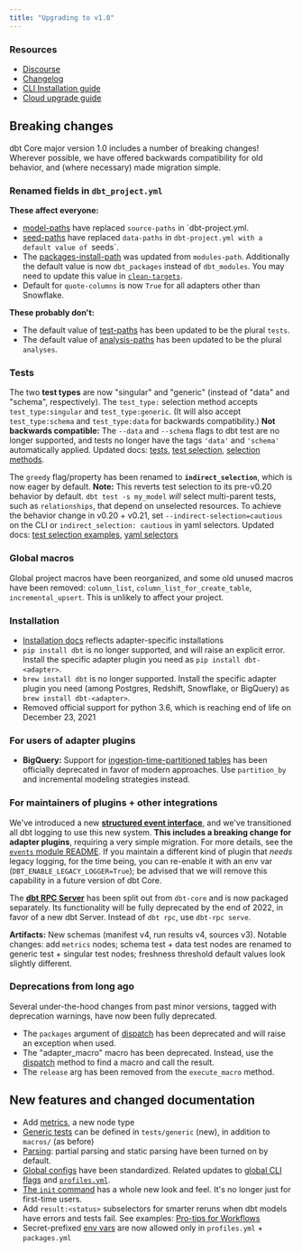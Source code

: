 ```yaml
---
title: "Upgrading to v1.0"
---
```

### Resources

- [Discourse](https://discourse.getdbt.com/t/3180)
- [Changelog](https://github.com/dbt-labs/dbt-core/blob/1.0.latest/CHANGELOG.md)
- [CLI Installation guide](/docs/get-started/installation)
- [Cloud upgrade guide](/docs/dbt-cloud/cloud-configuring-dbt-cloud/cloud-choosing-a-dbt-version)

## Breaking changes

dbt Core major version 1.0 includes a number of breaking changes! Wherever possible, we have offered backwards compatibility for old behavior, and (where necessary) made migration simple.

### Renamed fields in `dbt_project.yml`

**These affect everyone:**
- [model-paths](model-paths) have replaced `source-paths` in `dbt-project.yml.
- [seed-paths](seed-paths) have replaced `data-paths` in `dbt-project.yml with a default value of `seeds`.
- The [packages-install-path](packages-install-path) was updated from `modules-path`.  Additionally the default value is now `dbt_packages` instead of `dbt_modules`.  You may need to update this value in [`clean-targets`](clean-targets).
- Default for `quote-columns` is now `True` for all adapters other than Snowflake.

**These probably don't:**
- The default value of [test-paths](test-paths) has been updated to be the plural `tests`.
- The default value of [analysis-paths](analysis-paths) has been updated to be the plural `analyses`.

### Tests

The two **test types** are now "singular" and "generic" (instead of "data" and "schema", respectively). The `test_type:` selection method accepts `test_type:singular` and `test_type:generic`. (It will also accept `test_type:schema` and `test_type:data` for backwards compatibility.) **Not backwards compatible:** The `--data` and `--schema` flags to dbt test are no longer supported, and tests no longer have the tags `'data'` and `'schema'` automatically applied. Updated docs: [tests](building-a-dbt-project/tests), [test selection](test-selection-examples), [selection methods](node-selection/methods).

The `greedy` flag/property has been renamed to **`indirect_selection`**, which is now eager by default. **Note:** This reverts test selection to its pre-v0.20 behavior by default. `dbt test -s my_model` _will_ select multi-parent tests, such as `relationships`, that depend on unselected resources. To achieve the behavior change in v0.20 + v0.21, set `--indirect-selection=cautious` on the CLI or `indirect_selection: cautious` in yaml selectors. Updated docs: [test selection examples](test-selection-examples), [yaml selectors](yaml-selectors)

### Global macros

Global project macros have been reorganized, and some old unused macros have been removed: `column_list`, `column_list_for_create_table`, `incremental_upsert`. This is unlikely to affect your project.

### Installation

- [Installation docs](install/overview) reflects adapter-specific installations
- `pip install dbt` is no longer supported, and will raise an explicit error. Install the specific adapter plugin you need as `pip install dbt-<adapter>`.
- `brew install dbt` is no longer supported. Install the specific adapter plugin you need (among Postgres, Redshift, Snowflake, or BigQuery) as `brew install dbt-<adapter>`.
- Removed official support for python 3.6, which is reaching end of life on December 23, 2021

### For users of adapter plugins

- **BigQuery:** Support for [ingestion-time-partitioned tables](creating-date-partitioned-tables) has been officially deprecated in favor of modern approaches. Use `partition_by` and incremental modeling strategies instead.

### For maintainers of plugins + other integrations

We've introduced a new [**structured event interface**](events-logging), and we've transitioned all dbt logging to use this new system. **This includes a breaking change for adapter plugins**, requiring a very simple migration. For more details, see the [`events` module README](https://github.com/dbt-labs/dbt-core/blob/HEAD/core/dbt/events/README.md#adapter-maintainers). If you maintain a different kind of plugin that _needs_ legacy logging, for the time being, you can re-enable it with an env var (`DBT_ENABLE_LEGACY_LOGGER=True`); be advised that we will remove this capability in a future version of dbt Core.

The [**dbt RPC Server**](rpc) has been split out from `dbt-core` and is now packaged separately. Its functionality will be fully deprecated by the end of 2022, in favor of a new dbt Server. Instead of `dbt rpc`, use `dbt-rpc serve`.

**Artifacts:** New schemas (manifest v4, run results v4, sources v3). Notable changes: add `metrics` nodes; schema test + data test nodes are renamed to generic test + singular test nodes; freshness threshold default values look slightly different.

### Deprecations from long ago

Several under-the-hood changes from past minor versions, tagged with deprecation warnings, have now been fully deprecated.
- The `packages` argument of [dispatch](dispatch) has been deprecated and will raise an exception when used.
- The "adapter_macro" macro has been deprecated. Instead, use the [dispatch](dispatch) method to find a macro and call the result.
- The `release` arg has been removed from the `execute_macro` method.

## New features and changed documentation

- Add [metrics](metrics), a new node type
- [Generic tests](custom-generic-tests) can be defined in `tests/generic` (new), in addition to `macros/` (as before)
- [Parsing](parsing): partial parsing and static parsing have been turned on by default.
- [Global configs](global-configs) have been standardized. Related updates to [global CLI flags](global-cli-flags) and [`profiles.yml`](profiles.yml).
- [The `init` command](init) has a whole new look and feel. It's no longer just for first-time users.
- Add `result:<status>` subselectors for smarter reruns when dbt models have errors and tests fail. See examples: [Pro-tips for Workflows](/guides/legacy/best-practices#pro-tips-for-workflows)
- Secret-prefixed [env vars](env_var) are now allowed only in `profiles.yml` + `packages.yml`
